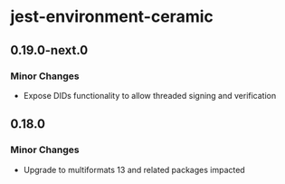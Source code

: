 # jest-environment-ceramic

## 0.19.0-next.0

### Minor Changes

- Expose DIDs functionality to allow threaded signing and verification

## 0.18.0

### Minor Changes

- Upgrade to multiformats 13 and related packages impacted
